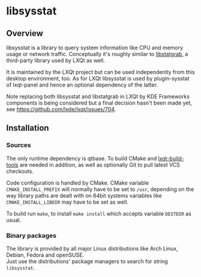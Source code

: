 # libsysstat

## Overview

libsysstat is a library to query system information like CPU and memory usage or network traffic. Conceptually it's roughly similar to [libstatgrab](https://www.i-scream.org/libstatgrab), a third-party library used by LXQt as well.   

It is maintained by the LXQt project but can be used independently from this desktop environment, too. As for LXQt libsysstat is used by plugin-sysstat of lxqt-panel and hence an optional dependency of the latter.   

Note replacing both libsysstat and libstatgrab in LXQt by KDE Frameworks components is being considered but a final decision hasn't been made yet, see https://github.com/lxde/lxqt/issues/704.

## Installation

### Sources

The only runtime dependency is qtbase. To build CMake and [lxqt-build-tools](https://github.com/lxde/lxqt-build-tools) are needed in addition, as well as optionally Git to pull latest VCS checkouts.

Code configuration is handled by CMake. CMake variable `CMAKE_INSTALL_PREFIX` will normally have to be set to `/usr`, depending on the way library paths are dealt with on 64bit systems variables like `CMAKE_INSTALL_LIBDIR` may have to be set as well.

To build run `make`, to install `make install` which accepts variable `DESTDIR` as usual.   

### Binary packages

The library is provided by all major Linux distributions like Arch Linux, Debian, Fedora and openSUSE.   
Just use the distributions' package managers to search for string `libsysstat`.
